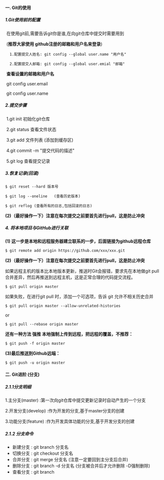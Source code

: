 #### **一. Git的使用**

##### **1.Git使用前的配置**

​	在使用git前,需要告诉git你是谁,在向git仓库中提交时需要用到 

​	(**推荐大家使用 github注册的邮箱和用户名来登录**)

```text
  1.配置提交人姓名: git config --global user.name "用户名"
```

```text
  2.配置提交人邮箱: git config --global user.emial "邮箱"		
```

​	**查看设置的邮箱和用户名**

​	  git  config  user.email

​          git  config  user.name

##### **2.提交步骤**

​	1.git init 初始化git仓库

​	2.git status 查看文件状态

​	3.git add 文件列表  (添加到缓存区)

​	4.git commit -m  "提交代码的描述" 

​	5.git log 查看提交记录

##### **3.恢复记录(回滚)**

```text
$ git reset --hard 版本号 
```

```text
$ git log --oneline   (查看历史版本)
```

```text
$ git reflog (查看所有的日志,包括回滚的日志)
```

**(2)（最好操作一下）注意在每次提交之前要首先进行pull，这是防止冲突**

##### **4. 将本地项目与GitHub进行关联**

**(1) 这一步是本地和远程服务器建立联系的一步，后面链接为github远程仓库**

```text
$ git remote add origin https://github.com/xxx/xxx.git
```

**(2)（最好操作一下）注意在每次提交之前要首先进行pull，这是防止冲突**

如果远程主机的版本比本地版本更新，推送时Git会报错，要求先在本地做git pull合并差异，然后再推送到远程主机，这是正常合理的代码提交流程。

```text
$ git pull origin master
```

如果失败，在进行git pull 时，添加一个可选项，告诉 git 允许不相关历史合并

```text
$ git pull origin master --allow-unrelated-histories
```

or

```text
$ git pull --rebase origin master 
```

**还有一种方法 强推 本地强制上传到远程，把远程的覆盖，不推荐：**

```text
$ git push -f origin master 
```

**(3)最后推送到Github远端：**

```text
$ git push -u origin master
```





#### **二. Git进阶 (分支)**

##### 2.1.1分支明细

   1.主分支(master) :第一次向git仓库中提交更新记录时自动产生的一个分支

   2.开发分支(develop) :作为开发的分支,基于master分支的创建

   3.功能分支(feature) :作为开发具体功能的分支,基于开发分支的创建

##### 2.1.2 分支命令

- 新建分支 : git branch 分支名
- 切换分支 : git checkout 分支名
- 合并分支 : git merge 分支名  (注意一定要回到主分支后合并)
- 删除分支 : git branch -d 分支名  (分支被合并后才允许删除  -D强制删除)
- 查看分支 : git branch

```text

```



​	

​	

​	
